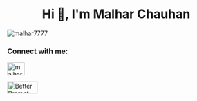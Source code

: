 <h1 align="center">Hi 👋, I'm Malhar Chauhan</h1>

<p align="left"> <img src="https://komarev.com/ghpvc/?username=malhar7777&label=Profile%20views&color=0e75b6&style=flat" alt="malhar7777" /> </p>


<h3 align="left">Connect with me:</h3>
<p align="left">
<a href="https://twitter.com/malhar_7" target="blank"><img align="center" src="https://raw.githubusercontent.com/rahuldkjain/github-profile-readme-generator/master/src/images/icons/Social/twitter.svg" alt="malhar_7" height="30" width="40" /></a>
</p>

<a
              href="https://www.producthunt.com/products/better-prompt?utm_source=badge-follow&utm_medium=badge&utm_source=badge-better&#0045;prompt"
              target="_blank"
            >
              <img
                src="https://api.producthunt.com/widgets/embed-image/v1/follow.svg?product_id=1065968&theme=dark&size=small"
                alt="Better&#0032;Prompt&#0032; - Smarter&#0032;prompts&#0046;&#0032;Better&#0032;results&#0046; | Product Hunt"
                width="70"
                height="28"
              />
            </a>
